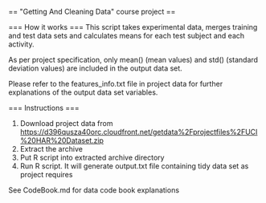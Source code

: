 == "Getting And Cleaning Data" course project ==

=== How it works ===
This script takes experimental data, merges training and test data sets and calculates
means for each test subject and each activity.

As per project specification, only mean() (mean values) and std() (standard deviation values) 
are included in the output data set.

Please refer to the features_info.txt file in project data for further explanations of the 
output data set variables.

=== Instructions ===
1. Download project data from https://d396qusza40orc.cloudfront.net/getdata%2Fprojectfiles%2FUCI%20HAR%20Dataset.zip
2. Extract the archive
3. Put R script into extracted archive directory
4. Run R script. It will generate output.txt file containing tidy data set as project requires

See CodeBook.md for data code book explanations

